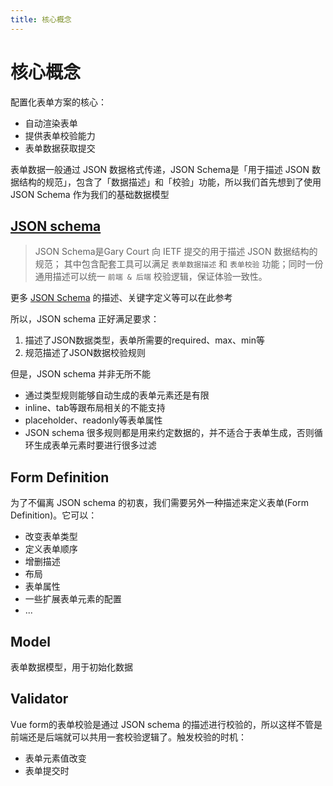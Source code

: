 ```yaml
---
title: 核心概念
---
```


# 核心概念
配置化表单方案的核心：
* 自动渲染表单
* 提供表单校验能力
* 表单数据获取提交

表单数据一般通过 JSON 数据格式传递，JSON Schema是「用于描述 JSON 数据结构的规范」，包含了「数据描述」和「校验」功能，所以我们首先想到了使用 JSON Schema 作为我们的基础数据模型

## [JSON schema](http://json-schema.org/)
> JSON Schema是Gary Court 向 IETF 提交的用于描述 JSON 数据结构的规范；
> 其中包含配套工具可以满足 `表单数据描述` 和 `表单校验` 功能；同时一份通用描述可以统一 `前端 & 后端` 校验逻辑，保证体验一致性。

更多 [JSON Schema](http://json-schema.org/) 的描述、关键字定义等可以在此参考

所以，JSON schema 正好满足要求：
1. 描述了JSON数据类型，表单所需要的required、max、min等
2. 规范描述了JSON数据校验规则

但是，JSON schema 并非无所不能
* 通过类型规则能够自动生成的表单元素还是有限
* inline、tab等跟布局相关的不能支持
* placeholder、readonly等表单属性
* JSON schema 很多规则都是用来约定数据的，并不适合于表单生成，否则循环生成表单元素时要进行很多过滤

## Form Definition
为了不偏离 JSON schema 的初衷，我们需要另外一种描述来定义表单(Form Definition)。它可以：
* 改变表单类型
* 定义表单顺序
* 增删描述
* 布局
* 表单属性
* 一些扩展表单元素的配置
* ...

## Model
表单数据模型，用于初始化数据

## Validator
Vue form的表单校验是通过 JSON schema 的描述进行校验的，所以这样不管是前端还是后端就可以共用一套校验逻辑了。触发校验的时机：
* 表单元素值改变
* 表单提交时
